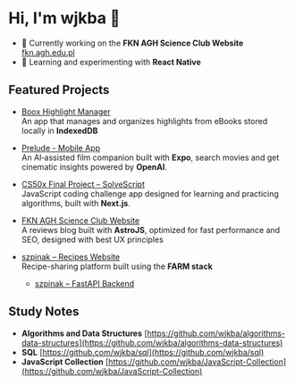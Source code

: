 # Hi, I'm wjkba 👋

- 🔭 Currently working on the **FKN AGH Science Club Website** [fkn.agh.edu.pl](https://fkn.agh.edu.pl/)  
- 🌱 Learning and experimenting with **React Native**

## Featured Projects

- [Boox Highlight Manager](https://github.com/wjkba/onyx-boox-highlight-manager)  
  An app that manages and organizes highlights from eBooks stored locally in **IndexedDB**

- [Prelude - Mobile App](https://github.com/wjkba/prelude)  
  An AI‑assisted film companion built with **Expo**, search movies and get cinematic insights powered by **OpenAI**.

- [CS50x Final Project – SolveScript](https://github.com/wjkba/solve-script)  
  JavaScript coding challenge app designed for learning and practicing algorithms, built with **Next.js**.

- [FKN AGH Science Club Website](https://fkn.agh.edu.pl/)  
  A reviews blog built with **AstroJS**, optimized for fast performance and SEO, designed with best UX principles

- [szpinak – Recipes Website](https://github.com/wjkba/szpinak)  
  Recipe-sharing platform built using the **FARM stack**
  - [szpinak – FastAPI Backend](https://github.com/wjkba/przepisy-backend)

## Study Notes

- **Algorithms and Data Structures** [https://github.com/wjkba/algorithms-data-structures](https://github.com/wjkba/algorithms-data-structures)  
- **SQL** [https://github.com/wjkba/sql](https://github.com/wjkba/sql)  
- **JavaScript Collection** [https://github.com/wjkba/JavaScript-Collection](https://github.com/wjkba/JavaScript-Collection)
